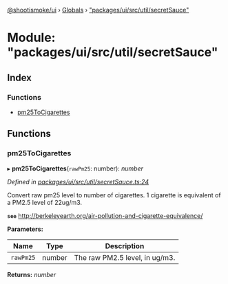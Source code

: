 [@shootismoke/ui](../README.md) › [Globals](../globals.md) › ["packages/ui/src/util/secretSauce"](_packages_ui_src_util_secretsauce_.md)

# Module: "packages/ui/src/util/secretSauce"

## Index

### Functions

* [pm25ToCigarettes](_packages_ui_src_util_secretsauce_.md#pm25tocigarettes)

## Functions

###  pm25ToCigarettes

▸ **pm25ToCigarettes**(`rawPm25`: number): *number*

*Defined in [packages/ui/src/util/secretSauce.ts:24](https://github.com/shootismoke/common/blob/af8195a/packages/ui/src/util/secretSauce.ts#L24)*

Convert raw pm25 level to number of cigarettes. 1 cigarette is equivalent of
a PM2.5 level of 22ug/m3.

**`see`** http://berkeleyearth.org/air-pollution-and-cigarette-equivalence/

**Parameters:**

Name | Type | Description |
------ | ------ | ------ |
`rawPm25` | number | The raw PM2.5 level, in ug/m3.  |

**Returns:** *number*
